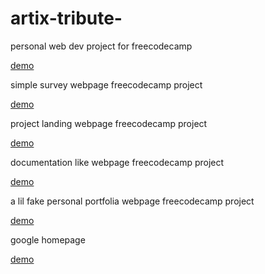 # artix-tribute-
personal web dev project for freecodecamp

<a href = "https://siduck765.github.io/artix-tribute-/">demo </a>

simple survey webpage freecodecamp project

<a href = "https://codepen.io/siduck765/full/mdPMzNj"> demo </a>


project landing webpage freecodecamp project

<a href ="https://codepen.io/siduck765/full/xxVXNKN"> demo </a>

documentation like webpage freecodecamp project

<a href ="https://codepen.io/siduck765/full/poydjgM"> demo </a>

a lil fake personal portfolia webpage freecodecamp project

<a href ="https://codepen.io/siduck765/full/ExKoaWo"> demo </a>

google homepage 

<a href ="https://codepen.io/siduck765/full/NWNyrpz" > demo </a>

